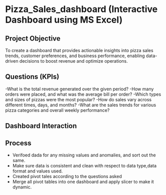 # Pizza_Sales_dashboard (Interactive Dashboard using MS Excel)
## Project Objective
To create a dashboard that provides actionable insights into pizza sales trends, customer preferences, and business performance, enabling data-driven decisions to boost revenue and optimize operations.

## Questions (KPIs)
-What is the total revenue generated over the given period?
-How many orders were placed, and what was the average bill per order?
-Which types and sizes of pizzas were the most popular?
-How do sales vary across different times, days, and months?
-What are the sales trends for various pizza categories and overall weekly performance?

## Dashboard Interaction 

## Process
- Verifoed dada for any missing values and anomalies, and sort out the same.
- Make sure data is consistent and clean with respect to data type,data format and values used.
- Created pivot tales according to the questions asked
- Merge all pivot tables into one dashboard and apply slicer to make it dynamic.
